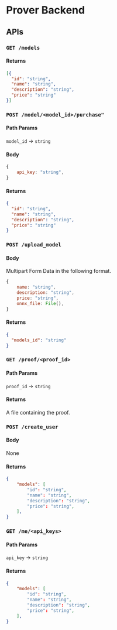 # Prover Backend

## APIs

### `GET /models`

#### Returns

```json
[{
  "id": "string",
  "name": "string",
  "description": "string",
  "price": "string"
}]
```


### `POST /model/<model_id>/purchase"`

#### Path Params

`model_id` -> `string`

#### Body

```javascript
{
    api_key: "string",
}
```

#### Returns

```json
{
  "id": "string",
  "name": "string",
  "description": "string",
  "price": "string"
}
```

### `POST /upload_model`

#### Body

Multipart Form Data in the following format.

```javascript
{
    name: "string",
    description: "string",
    price: "string",
    onnx_file: File(),
}
```

#### Returns

```json
{
  "models_id": "string"
}
```

### `GET /proof/<proof_id>`

#### Path Params

`proof_id` -> `string`

#### Returns

A file containing the proof.

### `POST /create_user`

#### Body

None

#### Returns

```json
{
    "models": [
        "id": "string",
        "name": "string",
        "description": "string",
        "price": "string",
    ],
}
```

### `GET /me/<api_keys>`

#### Path Params

`api_key` -> `string`

#### Returns

```json
{
    "models": [
        "id": "string",
        "name": "string",
        "description": "string",
        "price": "string",
    ],
}
```
